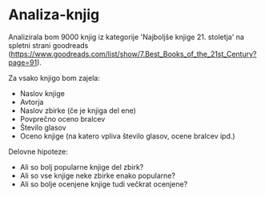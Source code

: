 # Analiza-knjig
Analizirala bom 9000 knjig iz kategorije 'Najboljše knjige 21. stoletja' na spletni strani goodreads (https://www.goodreads.com/list/show/7.Best_Books_of_the_21st_Century?page=91).

Za vsako knjigo bom zajela:
- Naslov knjige
- Avtorja
- Naslov zbirke (če je knjiga del ene)
- Povprečno oceno bralcev
- Število glasov
- Oceno knjige (na katero vpliva število glasov, ocene bralcev ipd.)

Delovne hipoteze:
- Ali so bolj popularne knjige del zbirk?
- Ali so vse knjige neke zbirke enako popularne?
- Ali so bolje ocenjene knjige tudi večkrat ocenjene?
